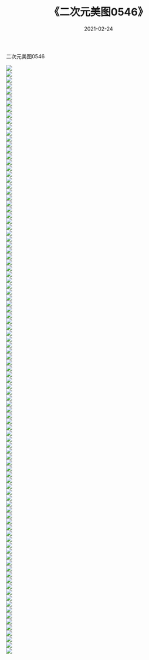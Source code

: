﻿---
layout: post
title:  《二次元美图0546》
date:   2021-02-24
img: http://imgx.orgx.ga/二次元/2021/二次元美图0546/000.jpg
categories: [美女, 清纯, 唯美]
---

二次元美图0546

 ![](http://imgx.orgx.ga/二次元/2021/二次元美图0546/001.jpg) <br>![](http://imgx.orgx.ga/二次元/2021/二次元美图0546/002.jpg) <br>![](http://imgx.orgx.ga/二次元/2021/二次元美图0546/003.jpg) <br>![](http://imgx.orgx.ga/二次元/2021/二次元美图0546/004.jpg) <br>![](http://imgx.orgx.ga/二次元/2021/二次元美图0546/005.jpg) <br>![](http://imgx.orgx.ga/二次元/2021/二次元美图0546/006.jpg) <br>![](http://imgx.orgx.ga/二次元/2021/二次元美图0546/007.jpg) <br>![](http://imgx.orgx.ga/二次元/2021/二次元美图0546/008.jpg) <br>![](http://imgx.orgx.ga/二次元/2021/二次元美图0546/009.jpg) <br>![](http://imgx.orgx.ga/二次元/2021/二次元美图0546/010.jpg) <br>![](http://imgx.orgx.ga/二次元/2021/二次元美图0546/011.jpg) <br>![](http://imgx.orgx.ga/二次元/2021/二次元美图0546/012.jpg) <br>![](http://imgx.orgx.ga/二次元/2021/二次元美图0546/013.jpg) <br>![](http://imgx.orgx.ga/二次元/2021/二次元美图0546/014.jpg) <br>![](http://imgx.orgx.ga/二次元/2021/二次元美图0546/015.jpg) <br>![](http://imgx.orgx.ga/二次元/2021/二次元美图0546/016.jpg) <br>![](http://imgx.orgx.ga/二次元/2021/二次元美图0546/017.jpg) <br>![](http://imgx.orgx.ga/二次元/2021/二次元美图0546/018.jpg) <br>![](http://imgx.orgx.ga/二次元/2021/二次元美图0546/019.jpg) <br>![](http://imgx.orgx.ga/二次元/2021/二次元美图0546/020.jpg) <br>![](http://imgx.orgx.ga/二次元/2021/二次元美图0546/021.jpg) <br>![](http://imgx.orgx.ga/二次元/2021/二次元美图0546/022.jpg) <br>![](http://imgx.orgx.ga/二次元/2021/二次元美图0546/023.jpg) <br>![](http://imgx.orgx.ga/二次元/2021/二次元美图0546/024.jpg) <br>![](http://imgx.orgx.ga/二次元/2021/二次元美图0546/025.jpg) <br>![](http://imgx.orgx.ga/二次元/2021/二次元美图0546/026.jpg) <br>![](http://imgx.orgx.ga/二次元/2021/二次元美图0546/027.jpg) <br>![](http://imgx.orgx.ga/二次元/2021/二次元美图0546/028.jpg) <br>![](http://imgx.orgx.ga/二次元/2021/二次元美图0546/029.jpg) <br>![](http://imgx.orgx.ga/二次元/2021/二次元美图0546/030.jpg) <br>![](http://imgx.orgx.ga/二次元/2021/二次元美图0546/031.jpg) <br>![](http://imgx.orgx.ga/二次元/2021/二次元美图0546/032.jpg) <br>![](http://imgx.orgx.ga/二次元/2021/二次元美图0546/033.jpg) <br>![](http://imgx.orgx.ga/二次元/2021/二次元美图0546/034.jpg) <br>![](http://imgx.orgx.ga/二次元/2021/二次元美图0546/035.jpg) <br>![](http://imgx.orgx.ga/二次元/2021/二次元美图0546/036.jpg) <br>![](http://imgx.orgx.ga/二次元/2021/二次元美图0546/037.jpg) <br>![](http://imgx.orgx.ga/二次元/2021/二次元美图0546/038.jpg) <br>![](http://imgx.orgx.ga/二次元/2021/二次元美图0546/039.jpg) <br>![](http://imgx.orgx.ga/二次元/2021/二次元美图0546/040.jpg) <br>![](http://imgx.orgx.ga/二次元/2021/二次元美图0546/041.jpg) <br>![](http://imgx.orgx.ga/二次元/2021/二次元美图0546/042.jpg) <br>![](http://imgx.orgx.ga/二次元/2021/二次元美图0546/043.jpg) <br>![](http://imgx.orgx.ga/二次元/2021/二次元美图0546/044.jpg) <br>![](http://imgx.orgx.ga/二次元/2021/二次元美图0546/045.jpg) <br>![](http://imgx.orgx.ga/二次元/2021/二次元美图0546/046.jpg) <br>![](http://imgx.orgx.ga/二次元/2021/二次元美图0546/047.jpg) <br>![](http://imgx.orgx.ga/二次元/2021/二次元美图0546/048.jpg) <br>![](http://imgx.orgx.ga/二次元/2021/二次元美图0546/049.jpg) <br>![](http://imgx.orgx.ga/二次元/2021/二次元美图0546/050.jpg) <br>![](http://imgx.orgx.ga/二次元/2021/二次元美图0546/051.jpg) <br>![](http://imgx.orgx.ga/二次元/2021/二次元美图0546/052.jpg) <br>![](http://imgx.orgx.ga/二次元/2021/二次元美图0546/053.jpg) <br>![](http://imgx.orgx.ga/二次元/2021/二次元美图0546/054.jpg) <br>![](http://imgx.orgx.ga/二次元/2021/二次元美图0546/055.jpg) <br>![](http://imgx.orgx.ga/二次元/2021/二次元美图0546/056.jpg) <br>![](http://imgx.orgx.ga/二次元/2021/二次元美图0546/057.jpg) <br>![](http://imgx.orgx.ga/二次元/2021/二次元美图0546/058.jpg) <br>![](http://imgx.orgx.ga/二次元/2021/二次元美图0546/059.jpg) <br>![](http://imgx.orgx.ga/二次元/2021/二次元美图0546/060.jpg) <br>![](http://imgx.orgx.ga/二次元/2021/二次元美图0546/061.jpg) <br>![](http://imgx.orgx.ga/二次元/2021/二次元美图0546/062.jpg) <br>![](http://imgx.orgx.ga/二次元/2021/二次元美图0546/063.jpg) <br>![](http://imgx.orgx.ga/二次元/2021/二次元美图0546/064.jpg) <br>![](http://imgx.orgx.ga/二次元/2021/二次元美图0546/065.jpg) <br>![](http://imgx.orgx.ga/二次元/2021/二次元美图0546/066.jpg) <br>![](http://imgx.orgx.ga/二次元/2021/二次元美图0546/067.jpg) <br>![](http://imgx.orgx.ga/二次元/2021/二次元美图0546/068.jpg) <br>![](http://imgx.orgx.ga/二次元/2021/二次元美图0546/069.jpg) <br>![](http://imgx.orgx.ga/二次元/2021/二次元美图0546/070.jpg) <br>![](http://imgx.orgx.ga/二次元/2021/二次元美图0546/071.jpg) <br>![](http://imgx.orgx.ga/二次元/2021/二次元美图0546/072.jpg) <br>![](http://imgx.orgx.ga/二次元/2021/二次元美图0546/073.jpg) <br>![](http://imgx.orgx.ga/二次元/2021/二次元美图0546/074.jpg) <br>![](http://imgx.orgx.ga/二次元/2021/二次元美图0546/075.jpg) <br>![](http://imgx.orgx.ga/二次元/2021/二次元美图0546/076.jpg) <br>![](http://imgx.orgx.ga/二次元/2021/二次元美图0546/077.jpg) <br>![](http://imgx.orgx.ga/二次元/2021/二次元美图0546/078.jpg) <br>![](http://imgx.orgx.ga/二次元/2021/二次元美图0546/079.jpg) <br>![](http://imgx.orgx.ga/二次元/2021/二次元美图0546/080.jpg) <br>![](http://imgx.orgx.ga/二次元/2021/二次元美图0546/081.jpg) <br>![](http://imgx.orgx.ga/二次元/2021/二次元美图0546/082.jpg) <br>![](http://imgx.orgx.ga/二次元/2021/二次元美图0546/083.jpg) <br>![](http://imgx.orgx.ga/二次元/2021/二次元美图0546/084.jpg) <br>![](http://imgx.orgx.ga/二次元/2021/二次元美图0546/085.jpg) <br>![](http://imgx.orgx.ga/二次元/2021/二次元美图0546/086.jpg) <br>![](http://imgx.orgx.ga/二次元/2021/二次元美图0546/087.jpg) <br>![](http://imgx.orgx.ga/二次元/2021/二次元美图0546/088.jpg) <br>![](http://imgx.orgx.ga/二次元/2021/二次元美图0546/089.jpg) <br>![](http://imgx.orgx.ga/二次元/2021/二次元美图0546/090.jpg) <br>![](http://imgx.orgx.ga/二次元/2021/二次元美图0546/091.jpg) <br>![](http://imgx.orgx.ga/二次元/2021/二次元美图0546/092.jpg) <br>![](http://imgx.orgx.ga/二次元/2021/二次元美图0546/093.jpg) <br>![](http://imgx.orgx.ga/二次元/2021/二次元美图0546/094.jpg) <br>![](http://imgx.orgx.ga/二次元/2021/二次元美图0546/095.jpg) <br>![](http://imgx.orgx.ga/二次元/2021/二次元美图0546/096.jpg) <br>![](http://imgx.orgx.ga/二次元/2021/二次元美图0546/097.jpg) <br>![](http://imgx.orgx.ga/二次元/2021/二次元美图0546/098.jpg) <br>![](http://imgx.orgx.ga/二次元/2021/二次元美图0546/099.jpg) <br>![](http://imgx.orgx.ga/二次元/2021/二次元美图0546/100.jpg) <br>